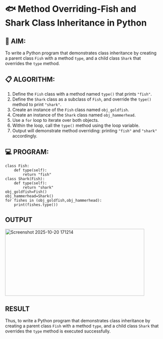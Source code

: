 # 🐟 Method Overriding-Fish and Shark Class Inheritance in Python

## 🧠 AIM:
To write a Python program that demonstrates class inheritance by creating a parent class `Fish` with a method `type`, and a child class `Shark` that overrides the `type` method.

## 📋 ALGORITHM:

1. Define the `Fish` class with a method named `type()` that prints `"fish"`.
2. Define the `Shark` class as a subclass of `Fish`, and override the `type()` method to print `"shark"`.
3. Create an instance of the `Fish` class named `obj_goldfish`.
4. Create an instance of the `Shark` class named `obj_hammerhead`.
5. Use a `for` loop to iterate over both objects.
6. Within the loop, call the `type()` method using the loop variable.
7. Output will demonstrate method overriding: printing `"fish"` and `"shark"` accordingly.

## 💻 PROGRAM:
```
class Fish:
    def type(self):
        return "fish"
class Shark(Fish):
	def type(self):
	    return "shark"
obj_goldfish=Fish()
obj_hammerhead=Shark()
for fishes in (obj_goldfish,obj_hammerhead):
    print(fishes.type())
```
## OUTPUT
<img width="453" height="217" alt="Screenshot 2025-10-20 171214" src="https://github.com/user-attachments/assets/65ee60d8-5a0e-4603-aa47-b9069fe2a0c5" />

## RESULT
Thus, to write a Python program that demonstrates class inheritance by creating a parent class `Fish` with a method `type`, and a child class `Shark` that overrides the `type` method is executed successfully.
